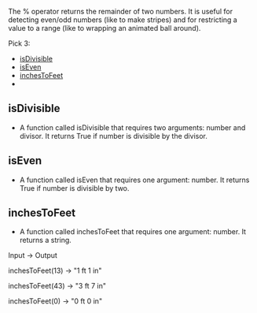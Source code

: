 The % operator returns the remainder of two numbers. It is useful for detecting even/odd numbers (like to make stripes) and for restricting a value to a range (like to wrapping an animated ball around).

Pick 3:
- [isDivisible](#isDivisible)
- [isEven](#isEven)
- [inchesToFeet](#inchesToFeet)
- []()

## isDivisible
- A function called isDivisible that requires two arguments: number and divisor. It returns True if number is divisible by the divisor.

## isEven
- A function called isEven that requires one argument: number. It returns True if number is divisible by two.


## inchesToFeet
- A function called inchesToFeet that requires one argument: number. It returns a string.

Input &rarr; Output

inchesToFeet(13) &rarr; "1 ft 1 in"

inchesToFeet(43) &rarr; "3 ft 7 in"

inchesToFeet(0) &rarr; "0 ft 0 in"
